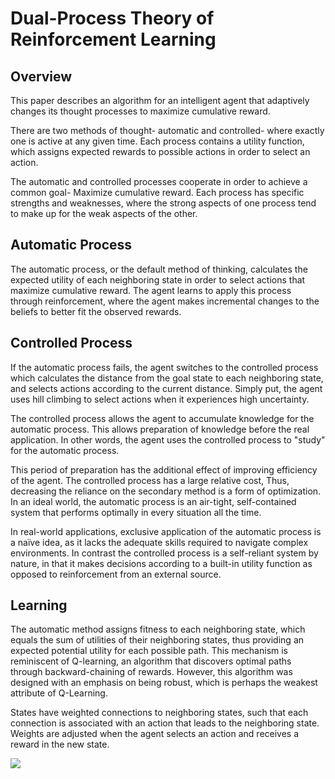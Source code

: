 # Dual-Process Theory of Reinforcement Learning

## Overview
This paper describes an algorithm for an intelligent agent that adaptively changes its thought processes to maximize cumulative reward. 

There are two methods of thought- automatic and controlled- where exactly one is active at any given time. Each process contains a utility function, which assigns expected rewards to possible actions in order to select an action. 

The automatic and controlled processes cooperate in order to achieve a common goal- Maximize cumulative reward. Each process has specific strengths and weaknesses, where the strong aspects of one process tend to make up for the weak aspects of the other.

## Automatic Process
The automatic process, or the default method of thinking, calculates the expected utility of each neighboring state in order to select actions that maximize cumulative reward. The agent learns to apply this process through reinforcement, where the agent makes incremental changes to the beliefs to better fit the observed rewards.

## Controlled Process
If the automatic process fails, the agent switches to the controlled process which calculates the distance from the goal state to each neighboring state, and selects actions according to the current distance. Simply put, the agent uses hill climbing to select actions when it experiences high uncertainty.

The controlled process allows the agent to accumulate knowledge for the automatic process. This allows preparation of knowledge before the real application. In other words, the agent uses the controlled process to "study" for the automatic process.

This period of preparation has the additional effect of improving efficiency of the agent. The controlled process has a large relative cost, Thus, decreasing the reliance on the secondary method is a form of optimization. In an ideal world, the automatic process is an air-tight, self-contained system that performs optimally in every situation all the time.

In real-world applications, exclusive application of the automatic process is a naïve idea, as it lacks the adequate skills required to navigate complex environments. In contrast the controlled process is a self-reliant system by nature, in that it makes decisions according to a built-in utility function as opposed to reinforcement from an external source.

## Learning
The automatic method assigns fitness to each neighboring state, which equals the sum of utilities of their neighboring states, thus providing an expected potential utility for each possible path. This mechanism is reminiscent of Q-learning, an algorithm that discovers optimal paths through backward-chaining of rewards. However, this algorithm was designed with an emphasis on being robust, which is perhaps the weakest attribute of Q-Learning.

States have weighted connections to neighboring states, such that each connection is associated with an action that leads to the neighboring state. Weights are adjusted when the agent selects an action and receives a reward in the new state.

![](https://github.com/CarsonScott/Dual-Process-Action-Selection/blob/master/img/Capture.PNG)
